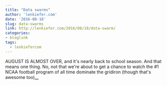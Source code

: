 ```yaml
---
title: "Data swarms"
author: 'lenkiefer.com'
date: '2016-08-18'
slug: data-swarms
link: http://lenkiefer.com/2016/08/18/data-swarm/
categories:
- bloglink
tags:
  - lenkiefercom
---
```


AUGUST IS ALMOST OVER, and it's nearly back to school season. And that means one thing. No, not that we're about to get a chance to watch the #1 NCAA football program of all time dominate the gridiron (though that's awesome too)[... <i class="fas fa-external-link-alt"></i>](http://lenkiefer.com/2016/08/18/data-swarm/)

